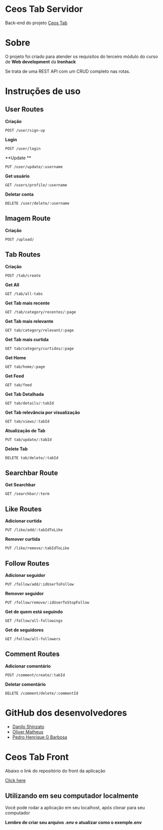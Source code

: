 # Ceos Tab Servidor

Back-end do projeto  [Ceos Tab](https://github.com/olivermatheus-dev/project3-client)

# Sobre

O projeto foi criado para atender os requisitos do terceiro módulo do curso de **Web development** da **Ironhack**

Se trata de uma REST API com um CRUD completo nas rotas.



# Instruções de uso



## User Routes

**Criação**

    POST /user/sign-up

**Login**

    POST /user/login

**Update **

    PUT /user/update/:username
    
**Get usuário**

    GET /users/profile/:username
     
**Deletar conta**

    DELETE /user/delete/:username
    

## Imagem Route

**Criação**

    POST /upload/

    
## Tab Routes

**Criação**

    POST /tab/create
    
**Get All**

    GET /tab/all-tabs
    
  **Get Tab mais recente**

    GET /tab/category/recentes/:page

**Get Tab mais relevante**

    GET tab/category/relevant/:page
    
 **Get Tab mais curtida**

    GET tab/category/curtidos/:page
  
   **Get Home**

    GET tab/home/:page
  
   **Get Feed**

    GET tab/feed
    
**Get Tab Detalhada**

    GET tab/details/:tabId

**Get Tab relevância por visualização**

	GET tab/views/:tabId

**Atualização de Tab**

	PUT tab/update/:tabId

**Delete Tab**

    DELETE tab/delete/:tabId


## Searchbar Route

**Get Searchbar**

    GET /searchbar/:term

## Like Routes

**Adicionar curtida**

    PUT /like/add/:tabIdToLike

**Remover curtida**

    PUT /like/remove/:tabIdToLike


## Follow Routes

**Adicionar seguidor**

    PUT /follow/add/:idUserToFollow
    
 **Remover seguidor**

    PUT /follow/remove/:idUserToStopFollow
    
   **Get de quem está seguindo**

    GET /follow/all-followings
    
   **Get de seguidores**

    GET /follow/all-followers
    
  ## Comment Routes

**Adicionar comentário**

    POST /comment/create/:tabId
    
**Deletar comentário**

    DELETE /comment/delete/:commentId

# GitHub dos desenvolvedores


- [Danilo Shinzato](https://github.com/dtshinzato)
- [Oliver Matheus](https://github.com/olivermatheus-dev)
- [Pedro Henrique G Barbosa](https://github.com/Per00)

# Ceos Tab Front

Abaixo o link do repositório do front da aplicação

[Click here](https://github.com/olivermatheus-dev/project3-client)

## Utilizando em seu computador localmente
Você pode rodar a aplicação em seu localhost, após clonar para seu computador 

**Lembre de criar seu arquivo .env e atualizar como o  exemple.env**
